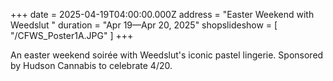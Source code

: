 +++
date = 2025-04-19T04:00:00.000Z
address = "Easter Weekend with Weedslut "
duration = "Apr 19—Apr 20, 2025"
shopslideshow = [ "/CFWS_Poster1A.JPG" ]
+++

An easter weekend soirée with Weedslut's iconic pastel lingerie. Sponsored by Hudson Cannabis to celebrate 4/20.
